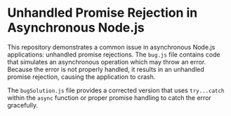 # Unhandled Promise Rejection in Asynchronous Node.js
This repository demonstrates a common issue in asynchronous Node.js applications: unhandled promise rejections.  The `bug.js` file contains code that simulates an asynchronous operation which may throw an error.  Because the error is not properly handled, it results in an unhandled promise rejection, causing the application to crash.

The `bugSolution.js` file provides a corrected version that uses `try...catch` within the `async` function or proper promise handling to catch the error gracefully.